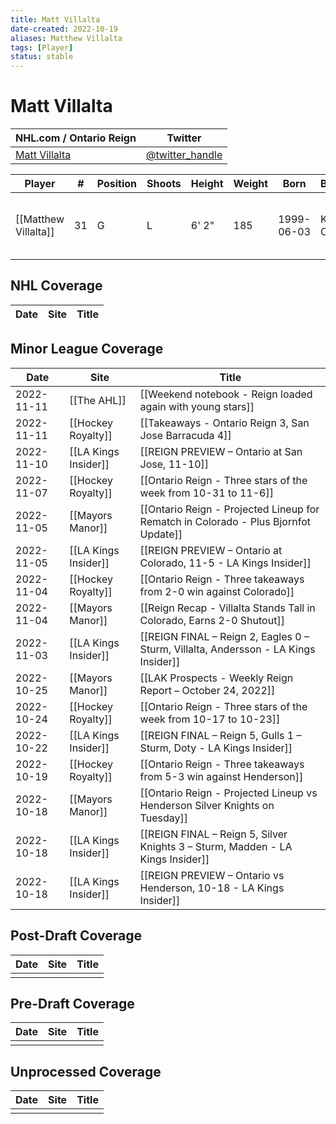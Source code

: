 ```yaml
---
title: Matt Villalta
date-created: 2022-10-19
aliases: Matthew Villalta
tags: [Player]
status: stable
---
```


# Matt Villalta

| NHL.com / Ontario Reign | Twitter                                 |
| ----------------------- | --------------------------------------- |
| [Matt Villalta]()           | [@twitter_handle](https://twitter.com/) | 

| Player | \#  | Position | Shoots | Height | Weight | Born | Birthplace | Draft |
| ------ | --- | -------- | ------ | ------ | ------ | ---- | ---------- | ----- |
| [[Matthew Villalta]] | 31  | G        | L       | 6' 2" | 185 | 1999-06-03 | Kingston, ON, CAN         | LAK 3rd RD, 2017 (72nd)  |



## NHL  Coverage
| Date | Site | Title |
| ---- | ---- | ----- |



## Minor League Coverage
| Date       | Site                 | Title                                                                               |
| ---------- | -------------------- | ----------------------------------------------------------------------------------- |
| 2022-11-11 | [[The AHL]]          | [[Weekend notebook - Reign loaded again with young stars]]                          |
| 2022-11-11 | [[Hockey Royalty]]   | [[Takeaways - Ontario Reign 3, San Jose Barracuda 4]]                               |
| 2022-11-10 | [[LA Kings Insider]] | [[REIGN PREVIEW – Ontario at San Jose, 11-10]]                                      |
| 2022-11-07 | [[Hockey Royalty]]   | [[Ontario Reign - Three stars of the week from 10-31 to 11-6]]                      |
| 2022-11-05 | [[Mayors Manor]]     | [[Ontario Reign - Projected Lineup for Rematch in Colorado - Plus Bjornfot Update]] |
| 2022-11-05 | [[LA Kings Insider]] | [[REIGN PREVIEW – Ontario at Colorado, 11-5 - LA Kings Insider]]                    |
| 2022-11-04 | [[Hockey Royalty]]   | [[Ontario Reign - Three takeaways from 2-0 win against Colorado]]                   |
| 2022-11-04 | [[Mayors Manor]]     | [[Reign Recap - Villalta Stands Tall in Colorado, Earns 2-0 Shutout]]               |
| 2022-11-03 | [[LA Kings Insider]] | [[REIGN FINAL – Reign 2, Eagles 0 – Sturm, Villalta, Andersson - LA Kings Insider]] |
| 2022-10-25 | [[Mayors Manor]]     | [[LAK Prospects - Weekly Reign Report – October 24, 2022]]                          |
| 2022-10-24 | [[Hockey Royalty]]   | [[Ontario Reign - Three stars of the week from 10-17 to 10-23]]                     |
| 2022-10-22 | [[LA Kings Insider]] | [[REIGN FINAL – Reign 5, Gulls 1 – Sturm, Doty - LA Kings Insider]]                 |
| 2022-10-19 | [[Hockey Royalty]]   | [[Ontario Reign - Three takeaways from 5-3 win against Henderson]]                  |
| 2022-10-18 | [[Mayors Manor]]     | [[Ontario Reign - Projected Lineup vs Henderson Silver Knights on Tuesday]]         |
| 2022-10-18 | [[LA Kings Insider]] | [[REIGN FINAL – Reign 5, Silver Knights 3 – Sturm, Madden - LA Kings Insider]]      |
| 2022-10-18 | [[LA Kings Insider]] | [[REIGN PREVIEW – Ontario vs Henderson, 10-18 - LA Kings Insider]]                  |



## Post-Draft Coverage
| Date | Site | Title |
| ---- | ---- | ----- |
|      |      |       |



## Pre-Draft Coverage
| Date | Site | Title |
| ---- | ---- | ----- |
|      |      |       |


## Unprocessed Coverage
| Date | Site | Title |
| ---- | ---- | ----- |
|      |      |       |
